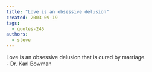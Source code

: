 ```yaml
---
title: "Love is an obsessive delusion"
created: 2003-09-19
tags: 
  - quotes-245
authors: 
  - steve
---
```


Love is an obsessive delusion that is cured by marriage.  
\- Dr. Karl Bowman
